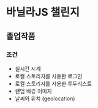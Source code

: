 # 바닐라JS 챌린지
## 졸업작품
### 조건
+ 실시간 시계
+ 로컬 스토리지를 사용한 로그인
+ 로컬 스토리지를 사용한 투두리스트
+ 랜덤 배경 이미지
+ 날씨와 위치 (geolocation)
